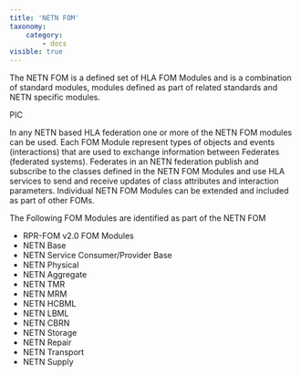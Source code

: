 ```yaml
---
title: 'NETN FOM'
taxonomy:
    category:
        - docs
visible: true
---
```


The NETN FOM is a defined set of HLA FOM Modules and is a combination of standard modules, modules defined as part of related standards and NETN specific modules.

PIC

In any NETN based HLA federation one or more of the NETN FOM modules can be used. Each FOM Module represent types of objects and events 
(interactions) that are used to exchange information between Federates (federated systems). Federates in an NETN federation publish and 
subscribe to the classes defined in the NETN FOM Modules and use HLA services to send and receive updates of class attributes and 
interaction parameters. Individual NETN FOM Modules can be extended and included as part of other FOMs.

The Following FOM Modules are identified as part of the NETN FOM

* RPR-FOM v2.0 FOM Modules
* NETN Base
* NETN Service Consumer/Provider Base
* NETN Physical
* NETN Aggregate
* NETN TMR
* NETN MRM
* NETN HCBML
* NETN LBML
* NETN CBRN
* NETN Storage
* NETN Repair
* NETN Transport
* NETN Supply
